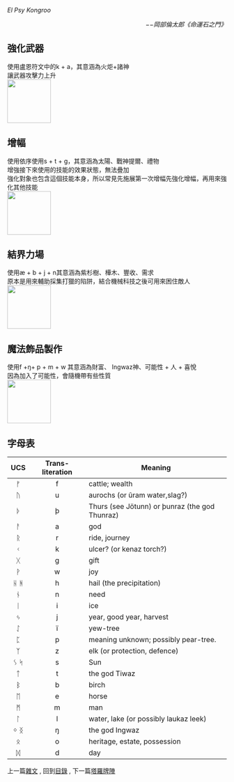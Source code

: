 *El Psy Kongroo*  
<p align="right"><i>−−岡部倫太郎《命運石之門》</i></p>

## 強化武器
使用盧恩符文中的k + a，其意涵為火炬+諸神  
讓武器攻擊力上升  
 <img src="https://github.com/PartiallyOrderedMagic/PartiallyOrderedMagic.github.io/raw/master/Setting/Ch2/Runes/k_a.svg" Height="100" />

## 增幅
使用依序使用s + t + g，其意涵為太陽、戰神提爾、禮物  
增強接下來使用的技能的效果狀態，無法疊加  
強化對象也包含這個技能本身，所以常見先施展第一次增幅先強化增幅，再用來強化其他技能  
 <img src="https://github.com/PartiallyOrderedMagic/PartiallyOrderedMagic.github.io/raw/master/Setting/Ch2/Runes/s_t_g.svg" Height="100" />

## 結界力場
使用æ + b + j + n其意涵為紫杉樹、樺木、豐收、需求  
原本是用來輔助採集打獵的陷阱，結合機械科技之後可用來困住敵人  
 <img src="https://github.com/PartiallyOrderedMagic/PartiallyOrderedMagic.github.io/raw/master/Setting/Ch2/Runes/%C3%A6%20_b_j_n.svg" Height="100" />

## 魔法飾品製作
使用f +ŋ+ p + m + w 其意涵為財富、 Ingwaz神、可能性 + 人 + 喜悅  
因為加入了可能性，會隨機帶有些性質  
 <img src="https://github.com/PartiallyOrderedMagic/PartiallyOrderedMagic.github.io/raw/master/Setting/Ch2/Runes/f_%C5%8B_p_m_w.svg" Height="100" />


## 字母表

UCS|Trans-literation|Meaning
:--:|:--:|--
ᚠ | f | cattle; wealth
ᚢ | u | aurochs (or ûram water,slag?)
ᚦ | þ | Thurs (see Jötunn) or þunraz (the god Thunraz)
ᚨ | a | god
ᚱ | r | ride, journey
ᚲ | k | ulcer? (or kenaz torch?)
ᚷ | g | gift
ᚹ | w | joy
ᚺ ᚻ | h | hail (the precipitation)
ᚾ | n | need
ᛁ | i | ice
ᛃ | j | year, good year, harvest
ᛇ | ï  | yew-tree
ᛈ | p | meaning unknown; possibly pear-tree.
ᛉ | z | elk (or protection, defence)
ᛊ ᛋ | s | Sun
ᛏ | t | the god Tiwaz
ᛒ | b | birch
ᛖ | e | horse
ᛗ | m | man
ᛚ | l | water, lake (or possibly laukaz leek)
ᛜ ᛝ | ŋ | the god Ingwaz
ᛟ | o | heritage, estate, possession
ᛞ | d | day

上一篇[雜文](https://partiallyorderedmagic.github.io/Setting/Ch2/Docs) ,
回到[目錄](https://partiallyorderedmagic.github.io/#ch-2-documentation) ,
下一篇[塔羅牌陣](https://partiallyorderedmagic.github.io/Setting/Ch2/Tarot)
